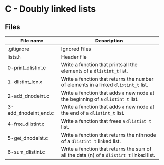 # C - Doubly linked lists

## Files

| File name            | Description                                                                              |
| -------------------- | ---------------------------------------------------------------------------------------- |
| .gitignore           | Ignored Files                                                                            |
| lists.h              | Header file                                                                              |
| 0-print_dlistint.c   | Write a function that prints all the elements of a `dlistint_t` list.                    |
| 1-dlistint_len.c     | Write a function that returns the number of elements in a linked `dlistint_t` list.      |
| 2-add_dnodeint.c     | Write a function that adds a new node at the beginning of a `dlistint_t` list.           |
| 3-add_dnodeint_end.c | Write a function that adds a new node at the end of a `dlistint_t` list.                 |
| 4-free_dlistint.c    | Write a function that frees a `dlistint_t` list.                                         |
| 5-get_dnodeint.c     | Write a function that returns the nth node of a `dlistint_t` linked list.                |
| 6-sum_dlistint.c     | Write a function that returns the sum of all the data (n) of a `dlistint_t` linked list. |
